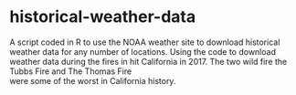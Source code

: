 # historical-weather-data
A script coded in R to use the NOAA weather site to download historical weather data for any number of locations. 
Using the code to download weather data during the fires in hit California in 2017. The two wild fire the Tubbs Fire and The Thomas Fire   
were some of the worst in California history.

